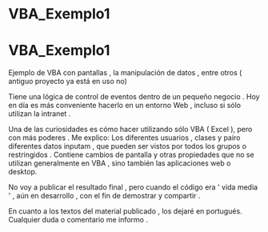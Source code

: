 # VBA_Exemplo1

# VBA_Exemplo1
Ejemplo de VBA con pantallas , la manipulación de datos , entre otros ( antiguo proyecto ya está en uso no)

Tiene una lógica de control de eventos dentro de un pequeño negocio . Hoy en día es más conveniente hacerlo en un entorno Web , incluso si sólo utilizan la intranet .

Una de las curiosidades es cómo hacer utilizando sólo VBA ( Excel ), pero con más poderes . Me explico: Los diferentes usuarios , clases y pairo diferentes datos inputam , que pueden ser vistos por todos los grupos o restringidos . Contiene cambios de pantalla y otras propiedades que no se utilizan generalmente en VBA , sino también las aplicaciones web o desktop.

No voy a publicar el resultado final , pero cuando el código era ' vida media ' , aún en desarrollo , con el fin de demostrar y compartir .

En cuanto a los textos del material publicado , los dejaré en portugués. Cualquier duda o comentario me informo .
